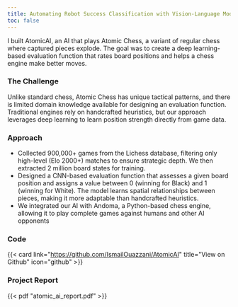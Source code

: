 ```yaml
---
title: Automating Robot Success Classification with Vision-Language Models
toc: false
---
```


I built AtomicAI, an AI that plays Atomic Chess, a variant of regular chess where captured pieces explode. The goal was to create a deep learning-based evaluation function that rates board positions and helps a chess engine make better moves.

### The Challenge

Unlike standard chess, Atomic Chess has unique tactical patterns, and there is limited domain knowledge available for designing an evaluation function. Traditional engines rely on handcrafted heuristics, but our approach leverages deep learning to learn position strength directly from game data.

### Approach
- Collected 900,000+ games from the Lichess database, filtering only high-level (Elo 2000+) matches to ensure strategic depth. We then extracted 2 million board states for training.
- Designed a CNN-based evaluation function that assesses a given board position and assigns a value between 0 (winning for Black) and 1 (winning for White). The model learns spatial relationships between pieces, making it more adaptable than handcrafted heuristics.
- We integrated our AI with Andoma, a Python-based chess engine, allowing it to play complete games against humans and other AI opponents

### Code
{{< card link="https://github.com/IsmailOuazzani/AtomicAI" title="View on Github" icon="github" >}}

### Project Report
{{< pdf "atomic_ai_report.pdf" >}}